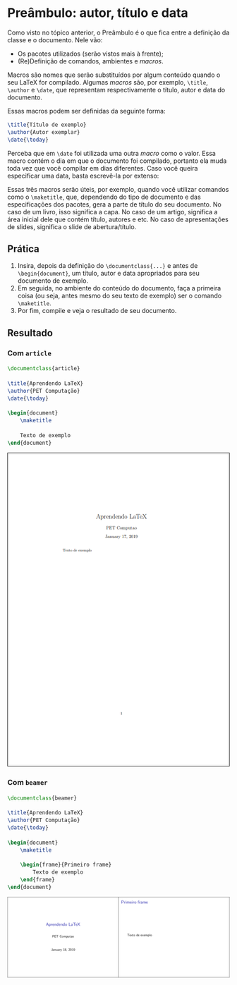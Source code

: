 Preâmbulo: autor, título e data
===============================

Como visto no tópico anterior, o Preâmbulo é o que fica entre a definição da
classe e o documento. Nele vão:
- Os pacotes utilizados (serão vistos mais à frente);
- (Re)Definição de comandos, ambientes e _macros_.

Macros são nomes que serão substituídos por algum conteúdo quando o seu LaTeX
for compilado. Algumas _macros_ são, por exemplo, `\title`, `\author` e
`\date`, que representam respectivamente o título, autor e data do documento.

Essas macros podem ser definidas da seguinte forma:

```latex
\title{Título de exemplo}
\author{Autor exemplar}
\date{\today}
```

Perceba que em `\date` foi utilizada uma outra _macro_ como o valor. Essa macro
contém o dia em que o documento foi compilado, portanto ela muda toda vez que
você compilar em dias diferentes. Caso você queira especificar uma data, basta
escrevê-la por extenso:


Essas três macros serão úteis, por exemplo, quando você utilizar comandos como
o `\maketitle`, que, dependendo do tipo de documento e das especificações dos
pacotes, gera a parte de título do seu documento. No caso de um livro, isso
significa a capa. No caso de um artigo, significa a área inicial dele que
contém título, autores e etc. No caso de apresentações de slides, significa o
slide de abertura/título.

Prática
-------

1. Insira, depois da definição do `\documentclass{...}` e antes de
   `\begin{document}`, um título, autor e data apropriados para seu documento
   de exemplo.
2. Em seguida, no ambiente do conteúdo do documento, faça a primeira coisa (ou
   seja, antes mesmo do seu texto de exemplo) ser o comando `\maketitle`.
3. Por fim, compile e veja o resultado de seu documento.

Resultado
---------

### Com `article`

```latex
\documentclass{article}

\title{Aprendendo LaTeX}
\author{PET Computação}
\date{\today}

\begin{document}
    \maketitle

    Texto de exemplo
\end{document}
```

![Exemplo 2 compilado com Article](./img/example-article-2.png)

### Com `beamer`

```latex
\documentclass{beamer}

\title{Aprendendo LaTeX}
\author{PET Computação}
\date{\today}

\begin{document}
    \maketitle

    \begin{frame}{Primeiro frame}
        Texto de exemplo
    \end{frame}
\end{document}
```

![Exemplo 2 compilado com Beamer](./img/example-beamer-2.png)
